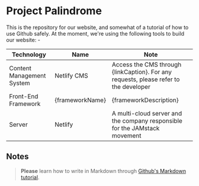 # Project Palindrome

This is the repository for our website, and somewhat of a tutorial of how to use Github safely. At the moment, we're using the following tools to build our website: -

Technology | Name | Note
-----------|------|-------------
Content Management System | Netlify CMS | Access the CMS through {linkCaption}. For any requests, please refer to the developer
Front-End Framework | {frameworkName} | {frameworkDescription}
Server | Netlify | A multi-cloud server and the company responsible for the JAMstack movement

## Notes

> **Please** learn how to write in Markdown through [Github's Markdown tutorial](https://guides.github.com/features/mastering-markdown/).
